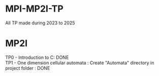 # MPI-MP2I-TP
All TP made during 2023 to 2025

# MP2I
TP0 - Introduction to C: DONE \
TP1 - One dimension cellular automata : Create "Automata" directory in project folder : DONE 